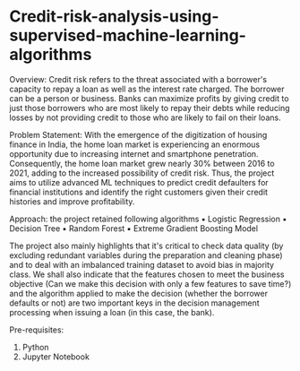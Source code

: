 # Credit-risk-analysis-using-supervised-machine-learning-algorithms

Overview: Credit risk refers to the threat associated with a borrower's capacity to repay a loan as well 
as the interest rate charged. The borrower can be a person or business. Banks can maximize profits by 
giving credit to just those borrowers who are most likely to repay their debts while reducing losses by 
not providing credit to those who are likely to fail on their loans.

Problem Statement:  With the emergence of the digitization of housing finance in India, 
the home loan market is experiencing an enormous opportunity due to increasing internet and smartphone penetration. 
Consequently, the home loan market grew nearly 30% between 2016 to 2021, adding to the increased possibility of credit risk.
Thus, the project aims to utilize advanced ML techniques to predict credit defaulters for financial
institutions and identify the right customers given their credit histories and improve profitability.
 

Approach: the project retained following algorithms
▪ Logistic Regression
▪ Decision Tree
▪ Random Forest
▪ Extreme Gradient Boosting Model

The project also mainly highlights that it's critical to check data quality (by excluding redundant 
variables during the preparation and cleaning phase) and to deal with an imbalanced training dataset 
to avoid bias in majority class. We shall also indicate that the features chosen to meet the business 
objective (Can we make this decision with only a few features to save time?) and the algorithm applied 
to make the decision (whether the borrower defaults or not) are two important keys in the decision 
management processing when issuing a loan (in this case, the bank).

Pre-requisites:
1) Python
2) Jupyter Notebook
